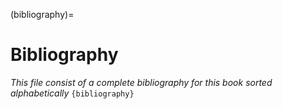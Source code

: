 (bibliography)=
# Bibliography

*This file consist of a complete bibliography for this book sorted alphabetically*
`{bibliography}`
